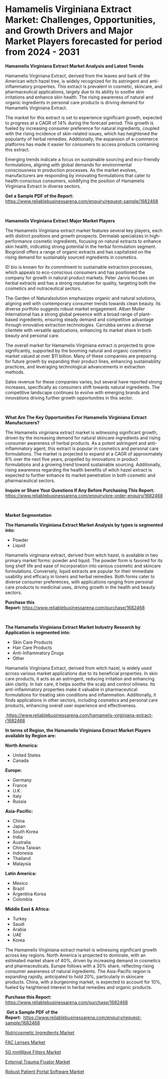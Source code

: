 <p><h1>Hamamelis Virginiana Extract Market: Challenges, Opportunities, and Growth Drivers and Major Market Players forecasted for period from 2024 - 2031</h1></p><p><strong>Hamamelis Virginiana Extract Market Analysis and Latest Trends</strong></p>
<p><p>Hamamelis Virginiana Extract, derived from the leaves and bark of the American witch hazel tree, is widely recognized for its astringent and anti-inflammatory properties. This extract is prevalent in cosmetic, skincare, and pharmaceutical applications, largely due to its ability to soothe skin irritations and enhance skin health. The rising awareness of natural and organic ingredients in personal care products is driving demand for Hamamelis Virginiana Extract.</p><p>The market for this extract is set to experience significant growth, expected to progress at a CAGR of 14% during the forecast period. This growth is fueled by increasing consumer preference for natural ingredients, coupled with the rising incidence of skin-related issues, which has heightened the popularity of herbal remedies. Additionally, the expansion of e-commerce platforms has made it easier for consumers to access products containing this extract. </p><p>Emerging trends indicate a focus on sustainable sourcing and eco-friendly formulations, aligning with global demands for environmental consciousness in production processes. As the market evolves, manufacturers are responding by innovating formulations that cater to health-conscious consumers, solidifying the position of Hamamelis Virginiana Extract in diverse sectors.</p></p>
<p><strong>Get a Sample PDF of the Report:&nbsp;</strong> <a href="https://www.reliablebusinessarena.com/enquiry/request-sample/1682468?utm_campaign=1596&utm_medium=2&utm_source=Github&utm_content=ia&utm_term=15102024&utm_id=hamamelis-virginiana-extract">https://www.reliablebusinessarena.com/enquiry/request-sample/1682468</a></p>
<p>&nbsp;</p>
<p><strong>Hamamelis Virginiana Extract Major Market Players</strong></p>
<p><p>The Hamamelis Virginiana extract market features several key players, each with distinct positions and growth prospects. Dermalab specializes in high-performance cosmetic ingredients, focusing on natural extracts to enhance skin health, indicating strong potential in the herbal formulation segment. Biogründl offers a range of organic extracts and has capitalized on the rising demand for sustainably sourced ingredients in cosmetics.</p><p>ID bio is known for its commitment to sustainable extraction processes, which appeals to eco-conscious consumers and has positioned the company for growth in natural product markets. Peter Jarvis focuses on herbal extracts and has a strong reputation for quality, targeting both the cosmetics and nutraceutical sectors.</p><p>The Garden of Naturalsolution emphasizes organic and natural solutions, aligning well with contemporary consumer trends towards clean beauty. Its diverse portfolio suggests robust market engagement. Alban Muller International has a strong global presence with a broad range of plant-based ingredients, ensuring steady demand and competitive advantage through innovative extraction technologies. Carrubba serves a diverse clientele with versatile applications, enhancing its market share in both beauty and personal care.</p><p>The overall market for Hamamelis Virginiana extract is projected to grow significantly, supported by the booming natural and organic cosmetics market valued at over $11 billion. Many of these companies are preparing for future growth by expanding their product lines, enhancing sustainability practices, and leveraging technological advancements in extraction methods.</p><p>Sales revenue for these companies varies, but several have reported strong increases, specifically as consumers shift towards natural ingredients. The competitive landscape continues to evolve with emerging brands and innovations driving further growth opportunities in this sector.</p></p>
<p>&nbsp;</p>
<p><strong>What Are The Key Opportunities For Hamamelis Virginiana Extract Manufacturers?</strong></p>
<p><p>The Hamamelis virginiana extract market is witnessing significant growth, driven by the increasing demand for natural skincare ingredients and rising consumer awareness of herbal products. As a potent astringent and anti-inflammatory agent, this extract is popular in cosmetics and personal care formulations. The market is projected to expand at a CAGR of approximately 6% over the next five years, propelled by innovations in product formulations and a growing trend toward sustainable sourcing. Additionally, rising awareness regarding the health benefits of witch hazel extract is expected to further enhance its market penetration in both cosmetic and pharmaceutical sectors.</p></p>
<p><strong>Inquire or Share Your Questions If Any Before Purchasing This Report:</strong> <a href="https://www.reliablebusinessarena.com/enquiry/pre-order-enquiry/1682468?utm_campaign=1596&utm_medium=2&utm_source=Github&utm_content=ia&utm_term=15102024&utm_id=hamamelis-virginiana-extract">https://www.reliablebusinessarena.com/enquiry/pre-order-enquiry/1682468</a></p>
<p>&nbsp;</p>
<p><strong>Market Segmentation</strong></p>
<p><strong>The Hamamelis Virginiana Extract Market Analysis by types is segmented into:</strong></p>
<p><ul><li>Powder</li><li>Liquid</li></ul></p>
<p><p>Hamamelis virginiana extract, derived from witch hazel, is available in two primary market forms: powder and liquid. The powder form is favored for its long shelf life and ease of incorporation into various cosmetic and skincare formulations. Conversely, liquid extracts are popular for their immediate usability and efficacy in toners and herbal remedies. Both forms cater to diverse consumer preferences, with applications ranging from personal care products to medicinal uses, driving growth in the health and beauty sectors.</p></p>
<p><strong>Purchase this Report:&nbsp;</strong><a href="https://www.reliablebusinessarena.com/purchase/1682468?utm_campaign=1596&utm_medium=2&utm_source=Github&utm_content=ia&utm_term=15102024&utm_id=hamamelis-virginiana-extract">https://www.reliablebusinessarena.com/purchase/1682468</a></p>
<p>&nbsp;</p>
<p><strong>The Hamamelis Virginiana Extract Market Industry Research by Application is segmented into:</strong></p>
<p><ul><li>Skin Care Products</li><li>Hair Care Products</li><li>Anti-Inflammatory Drugs</li><li>Other</li></ul></p>
<p><p>Hamamelis Virginiana Extract, derived from witch hazel, is widely used across various market applications due to its beneficial properties. In skin care products, it acts as an astringent, reducing irritation and enhancing skin clarity. In hair care, it helps soothe the scalp and control oiliness. Its anti-inflammatory properties make it valuable in pharmaceutical formulations for treating skin conditions and inflammation. Additionally, it finds applications in other sectors, including cosmetics and personal care products, enhancing overall user experience and effectiveness.</p></p>
<p><a href="https://www.reliablebusinessarena.com/hamamelis-virginiana-extract-r1682468?utm_campaign=1596&utm_medium=2&utm_source=Github&utm_content=ia&utm_term=15102024&utm_id=hamamelis-virginiana-extract">&nbsp;https://www.reliablebusinessarena.com/hamamelis-virginiana-extract-r1682468</a></p>
<p><strong>In terms of Region, the Hamamelis Virginiana Extract Market Players available by Region are:</strong></p>
<p>
    <p> <strong> North America: </strong>
        <ul>
            <li>United States</li>
            <li>Canada</li>
        </ul>
        </p> 
    <p> <strong> Europe: </strong>
        <ul>
            <li>Germany</li>
            <li>France</li>
            <li>U.K.</li>
            <li>Italy</li>
            <li>Russia</li>
        </ul>
        </p> 
    <p> <strong> Asia-Pacific: </strong>
        <ul>
            <li>China</li>
            <li>Japan</li>
            <li>South Korea</li>
            <li>India</li>
            <li>Australia</li>
            <li>China Taiwan</li>
            <li>Indonesia</li>
            <li>Thailand</li>
            <li>Malaysia</li>
        </ul>
        </p> 
    <p> <strong> Latin America: </strong>
        <ul>
            <li>Mexico</li>
            <li>Brazil</li>
            <li>Argentina Korea</li>
            <li>Colombia</li>
        </ul>
        </p> 
    <p> <strong> Middle East & Africa: </strong>
        <ul>
            <li>Turkey</li>
            <li>Saudi</li>
            <li>Arabia</li>
            <li>UAE</li>
            <li>Korea</li>
        </ul>
    </p>
    </p>
<p><p>The Hamamelis Virginiana extract market is witnessing significant growth across key regions. North America is projected to dominate, with an estimated market share of 40%, driven by increasing demand in cosmetics and pharmaceuticals. Europe follows with a 30% share, reflecting rising consumer awareness of natural ingredients. The Asia-Pacific region is expanding rapidly, anticipated to hold 20%, particularly in skincare products. China, with a burgeoning market, is expected to account for 10%, fueled by heightened interest in herbal remedies and organic products.</p></p>
<p><strong>Purchase this Report: </strong><a href="https://www.reliablebusinessarena.com/purchase/1682468?utm_campaign=1596&utm_medium=2&utm_source=Github&utm_content=ia&utm_term=15102024&utm_id=hamamelis-virginiana-extract">https://www.reliablebusinessarena.com/purchase/1682468</a></p>
<p>&nbsp;<strong>Get a Sample PDF of the Report:&nbsp;&nbsp;</strong><a href="https://www.reliablebusinessarena.com/enquiry/request-sample/1682468?utm_campaign=1596&utm_medium=2&utm_source=Github&utm_content=ia&utm_term=15102024&utm_id=hamamelis-virginiana-extract">https://www.reliablebusinessarena.com/enquiry/request-sample/1682468</a></p>
<p><strong></strong></p>
<p><p><a href="https://www.linkedin.com/pulse/nutricosmetic-ingredients-market-penetration-strategies-untapped-rrblf?trk=public_post_embed_feed-article-content&utm_campaign=1596&utm_medium=2&utm_source=Github&utm_content=ia&utm_term=15102024&utm_id=hamamelis-virginiana-extract">Nutricosmetic Ingredients Market</a></p><p><a href="https://www.linkedin.com/pulse/fac-lenses-market-shifts-strategic-analysis-2024-2031-market-fore-2pu9f?utm_campaign=1596&utm_medium=2&utm_source=Github&utm_content=ia&utm_term=15102024&utm_id=hamamelis-virginiana-extract">FAC Lenses Market</a></p><p><a href="https://www.linkedin.com/pulse/5g-mmwave-filters-market-segmentation-applications-types-growth-iavuf?trk=public_post_embed_feed-article-content&utm_campaign=1596&utm_medium=2&utm_source=Github&utm_content=ia&utm_term=15102024&utm_id=hamamelis-virginiana-extract">5G mmWave Filters Market</a></p><p><a href="https://github.com/ChiragRp1/Market-Research-Report-List-6/blob/main/external-trauma-fixator-market.md?utm_campaign=1596&utm_medium=2&utm_source=Github&utm_content=ia&utm_term=15102024&utm_id=hamamelis-virginiana-extract">External Trauma Fixator Market</a></p><p><a href="https://www.linkedin.com/pulse/navigating-robust-patient-portal-software-market-expert-nhjyf?trk=public_post_embed_feed-article-content&utm_campaign=1596&utm_medium=2&utm_source=Github&utm_content=ia&utm_term=15102024&utm_id=hamamelis-virginiana-extract">Robust Patient Portal Software Market</a></p></p>